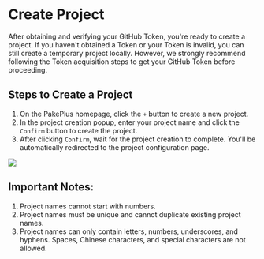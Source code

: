 # Create Project

After obtaining and verifying your GitHub Token, you're ready to create a project. If you haven't obtained a Token or your Token is invalid, you can still create a temporary project locally. However, we strongly recommend following the Token acquisition steps to get your GitHub Token before proceeding.

## Steps to Create a Project

1. On the PakePlus homepage, click the `+` button to create a new project.
2. In the project creation popup, enter your project name and click the `Confirm` button to create the project.
3. After clicking `Confirm`, wait for the project creation to complete. You'll be automatically redirected to the project configuration page.

![](../static/imgs/creat1.webp)

## Important Notes:
1. Project names cannot start with numbers.
2. Project names must be unique and cannot duplicate existing project names.
3. Project names can only contain letters, numbers, underscores, and hyphens. Spaces, Chinese characters, and special characters are not allowed.